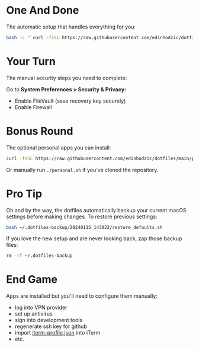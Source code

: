 # One And Done

The automatic setup that handles everything for you:

```bash
bash -c "`curl -fsSL https://raw.githubusercontent.com/edinhodzic/dotfiles/main/install.sh`"
```

# Your Turn

The manual security steps you need to complete:

Go to **System Preferences > Security & Privacy:**
- Enable FileVault (save recovery key securely)
- Enable Firewall

# Bonus Round

The optional personal apps you can install:

```bash
curl -fsSL https://raw.githubusercontent.com/edinhodzic/dotfiles/main/personal.sh | bash
```

Or manually run `./personal.sh` if you've cloned the repository.

# Pro Tip

Oh and by the way, the dotfiles automatically backup your current macOS settings before making changes. To restore previous settings:

```bash
bash ~/.dotfiles-backup/20240115_143022/restore_defaults.sh
```

If you love the new setup and are never looking back, zap those backup files:

```bash
rm -rf ~/.dotfiles-backup
```

# End Game

Apps are installed but you'll need to configure them manually:
- log into VPN provider
- set up antivirus
- sign into development tools
- regenerate ssh key for github
- import [iterm-profile.json](iterm-profile.json) into iTerm
- etc.
